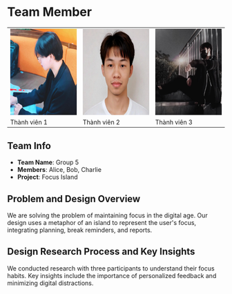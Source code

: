# Team Member

<table>
  <tr>
    <td><img src="NTVH.png" alt="Thành viên 1" width="200" height="200" /></td>
    <td><img src="NNB.png" alt="Thành viên 2" width="200" height="200"/></td>
    <td><img src="NH.png" alt="Thành viên 3" width="200" height="200"/></td>
  </tr>
  <tr>
    <td>Thành viên 1</td>
    <td>Thành viên 2</td>
    <td>Thành viên 3</td>
  </tr>
</table>


## Team Info
- **Team Name**: Group 5
- **Members**: Alice, Bob, Charlie
- **Project**: Focus Island

## Problem and Design Overview
We are solving the problem of maintaining focus in the digital age. Our design uses a metaphor of an island to represent the user's focus, integrating planning, break reminders, and reports.

## Design Research Process and Key Insights
We conducted research with three participants to understand their focus habits. Key insights include the importance of personalized feedback and minimizing digital distractions.
